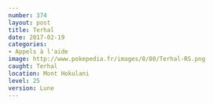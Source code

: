 ```yaml
---
number: 374
layout: post
title: Terhal
date: 2017-02-19
categories:
- Appels à l'aide
image: http://www.pokepedia.fr/images/8/80/Terhal-RS.png
caught: Terhal
location: Mont Hokulani
level: 25
version: Lune
---
```

